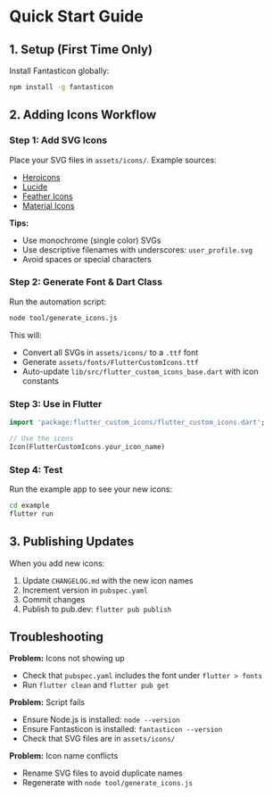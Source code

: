 # Quick Start Guide

## 1. Setup (First Time Only)

Install Fantasticon globally:
```bash
npm install -g fantasticon
```

## 2. Adding Icons Workflow

### Step 1: Add SVG Icons
Place your SVG files in `assets/icons/`. Example sources:
- [Heroicons](https://heroicons.com/)
- [Lucide](https://lucide.dev/)
- [Feather Icons](https://feathericons.com/)
- [Material Icons](https://fonts.google.com/icons)

**Tips:**
- Use monochrome (single color) SVGs
- Use descriptive filenames with underscores: `user_profile.svg`
- Avoid spaces or special characters

### Step 2: Generate Font & Dart Class
Run the automation script:
```bash
node tool/generate_icons.js
```

This will:
- Convert all SVGs in `assets/icons/` to a `.ttf` font
- Generate `assets/fonts/FlutterCustomIcons.ttf`
- Auto-update `lib/src/flutter_custom_icons_base.dart` with icon constants

### Step 3: Use in Flutter
```dart
import 'package:flutter_custom_icons/flutter_custom_icons.dart';

// Use the icons
Icon(FlutterCustomIcons.your_icon_name)
```

### Step 4: Test
Run the example app to see your new icons:
```bash
cd example
flutter run
```

## 3. Publishing Updates

When you add new icons:
1. Update `CHANGELOG.md` with the new icon names
2. Increment version in `pubspec.yaml`
3. Commit changes
4. Publish to pub.dev: `flutter pub publish`

## Troubleshooting

**Problem:** Icons not showing up
- Check that `pubspec.yaml` includes the font under `flutter > fonts`
- Run `flutter clean` and `flutter pub get`

**Problem:** Script fails
- Ensure Node.js is installed: `node --version`
- Ensure Fantasticon is installed: `fantasticon --version`
- Check that SVG files are in `assets/icons/`

**Problem:** Icon name conflicts
- Rename SVG files to avoid duplicate names
- Regenerate with `node tool/generate_icons.js`
